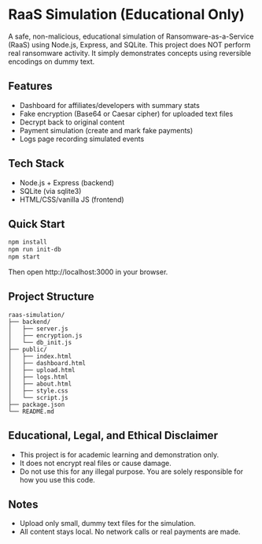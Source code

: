 # RaaS Simulation (Educational Only)

A safe, non-malicious, educational simulation of Ransomware-as-a-Service (RaaS) using Node.js, Express, and SQLite. This project does NOT perform real ransomware activity. It simply demonstrates concepts using reversible encodings on dummy text.

## Features
- Dashboard for affiliates/developers with summary stats
- Fake encryption (Base64 or Caesar cipher) for uploaded text files
- Decrypt back to original content
- Payment simulation (create and mark fake payments)
- Logs page recording simulated events

## Tech Stack
- Node.js + Express (backend)
- SQLite (via sqlite3)
- HTML/CSS/vanilla JS (frontend)

## Quick Start

```bash
npm install
npm run init-db
npm start
```

Then open http://localhost:3000 in your browser.

## Project Structure
```
raas-simulation/
├── backend/
│   ├── server.js
│   ├── encryption.js
│   └── db_init.js
├── public/
│   ├── index.html
│   ├── dashboard.html
│   ├── upload.html
│   ├── logs.html
│   ├── about.html
│   ├── style.css
│   └── script.js
├── package.json
└── README.md
```

## Educational, Legal, and Ethical Disclaimer
- This project is for academic learning and demonstration only.
- It does not encrypt real files or cause damage.
- Do not use this for any illegal purpose. You are solely responsible for how you use this code.

## Notes
- Upload only small, dummy text files for the simulation.
- All content stays local. No network calls or real payments are made.
